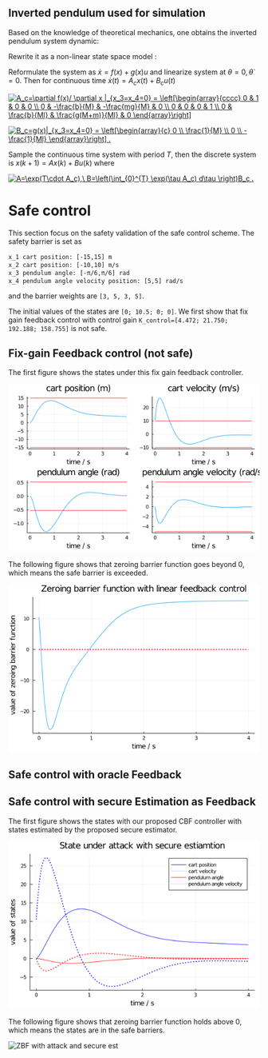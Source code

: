 ## Inverted pendulum used for simulation

Based on the knowledge of theoretical mechanics, one obtains the inverted pendulum system dynamic:
<!-- $$(M+m)\ddot{x}+b \dot{x} +ml \ddot{\theta} \cos \theta - ml \dot{\theta}^2\sin\theta=F,$$ -->
<!-- $$ml^2 \ddot{\theta} +mgl\sin\theta =ml\ddot{x}\cos\theta.$$ -->
Rewrite it as a non-linear state space model :
<!-- $$
\left[\begin{array}{cccc}
	1 & 0 & 0 & 0 \\
	0 & m+M & 0 & m l \cos \theta \\
	0 & 0 & 1 & 0 \\
	0 & m l \cos \theta & 0 & m l^{2}
\end{array}\right] \frac{d}{d t}\left[\begin{array}{c}
	x \\
	\dot{x} \\
	\theta \\
	\dot{\theta}
\end{array}\right]=\left[\begin{array}{c}
	\dot{x} \\
	m l \dot{\theta}^{2} \sin \theta-b \dot{x} \\
	\dot{\theta} \\
	m g l \sin \theta
\end{array}\right]+\left[\begin{array}{c}
	0 \\
	1 \\
	0 \\
	0
\end{array}\right] F.
$$ -->
Reformulate the system as $\dot{x}=f(x)+g(x)u$ and linearize system at $\theta=0,\dot{\theta}=0$.
Then for continuous time $\dot{x}(t)=A_c x(t) +B_c u(t)$

<a href="https://www.codecogs.com/eqnedit.php?latex=A_c=\partial&space;f(x)/&space;\partial&space;x&space;|_{x_3=x_4=0}&space;=&space;\left[\begin{array}{cccc}&space;0&space;&&space;1&space;&&space;0&space;&&space;0&space;\\&space;0&space;&&space;-\frac{b}{M}&space;&&space;-\frac{mg}{M}&space;&&space;0&space;\\&space;0&space;&&space;0&space;&&space;0&space;&&space;1&space;\\&space;0&space;&&space;\frac{b}{Ml}&space;&&space;\frac{g(M&plus;m)}{Ml}&space;&&space;0&space;\end{array}\right]" target="_blank"><img src="https://latex.codecogs.com/gif.latex?A_c=\partial&space;f(x)/&space;\partial&space;x&space;|_{x_3=x_4=0}&space;=&space;\left[\begin{array}{cccc}&space;0&space;&&space;1&space;&&space;0&space;&&space;0&space;\\&space;0&space;&&space;-\frac{b}{M}&space;&&space;-\frac{mg}{M}&space;&&space;0&space;\\&space;0&space;&&space;0&space;&&space;0&space;&&space;1&space;\\&space;0&space;&&space;\frac{b}{Ml}&space;&&space;\frac{g(M&plus;m)}{Ml}&space;&&space;0&space;\end{array}\right]" title="A_c=\partial f(x)/ \partial x |_{x_3=x_4=0} = \left[\begin{array}{cccc} 0 & 1 & 0 & 0 \\ 0 & -\frac{b}{M} & -\frac{mg}{M} & 0 \\ 0 & 0 & 0 & 1 \\ 0 & \frac{b}{Ml} & \frac{g(M+m)}{Ml} & 0 \end{array}\right]" /></a>

<a href="https://www.codecogs.com/eqnedit.php?latex=B_c=g(x)|_{x_3=x_4=0}&space;=&space;\left[\begin{array}{c}&space;0&space;\\&space;\frac{1}{M}&space;\\&space;0&space;\\&space;-\frac{1}{Ml}&space;\end{array}\right]&space;." target="_blank"><img src="https://latex.codecogs.com/gif.latex?B_c=g(x)|_{x_3=x_4=0}&space;=&space;\left[\begin{array}{c}&space;0&space;\\&space;\frac{1}{M}&space;\\&space;0&space;\\&space;-\frac{1}{Ml}&space;\end{array}\right]&space;." title="B_c=g(x)|_{x_3=x_4=0} = \left[\begin{array}{c} 0 \\ \frac{1}{M} \\ 0 \\ -\frac{1}{Ml} \end{array}\right] ." /></a>

Sample the continuous time system with period $T$, then the discrete system is
$x(k+1)=Ax(k)+Bu(k)$ where

<a href="https://www.codecogs.com/eqnedit.php?latex=A=\exp(T\cdot&space;A_c),\&space;B=\left(\int_{0}^{T}&space;\exp(\tau&space;A_c)&space;d\tau&space;\right)B_c&space;." target="_blank"><img src="https://latex.codecogs.com/gif.latex?A=\exp(T\cdot&space;A_c),\&space;B=\left(\int_{0}^{T}&space;\exp(\tau&space;A_c)&space;d\tau&space;\right)B_c&space;." title="A=\exp(T\cdot A_c),\ B=\left(\int_{0}^{T} \exp(\tau A_c) d\tau \right)B_c ." /></a>
# Safe control
This section focus on the safety validation of the safe control scheme. The safety barrier is set as

```
x_1 cart position: [-15,15] m
x_2 cart position: [-10,10] m/s
x_3 pendulum angle: [-π/6,π/6] rad
x_4 pendulum angle velocity position: [5,5] rad/s
```

and the barrier weights are `[3, 5, 3, 5]`.

The initial values of the states are `[0; 10.5; 0; 0]`.
We first show that fix gain feedback control with control gain `K_control=[4.472; 21.750; 192.188; 158.755]` is not safe.

## Fix-gain Feedback control (not safe)
The first figure shows the states under this fix gain feedback controller.

![States with fixgain](/figs/States_with_fixgain.png)

The following figure shows that zeroing barrier function goes beyond 0, which means the safe barrier is exceeded.

![ZBF with fixgain](/figs/ZBF_with_fixgain.png)



## Safe control with oracle Feedback

## Safe control with secure Estimation as Feedback

The first figure shows the states with our proposed CBF controller with states estimated by the proposed secure estimator.

![States with attack and secure est](/figs/States_with_attack_and_secure_est.png)

The following figure shows that zeroing barrier function holds above 0, which means the states are in the safe barriers.

![ZBF with attack and secure est](/figs/ZBF_with_attack_and_secure_est.png)
